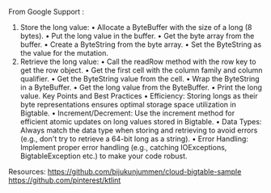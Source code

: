 From Google Support : 

1.	Store the long value:
•	Allocate a ByteBuffer with the size of a long (8 bytes).
•	Put the long value in the buffer.
•	Get the byte array from the buffer.
•	Create a ByteString from the byte array.
•	Set the ByteString as the value for the mutation.
2.	Retrieve the long value:
•	Call the readRow method with the row key to get the row object.
•	Get the first cell with the column family and column qualifier.
•	Get the ByteString value from the cell.
•	Wrap the ByteString in a ByteBuffer.
•	Get the long value from the ByteBuffer.
•	Print the long value.
Key Points and Best Practices
•	Efficiency: Storing longs as their byte representations ensures optimal storage space utilization in Bigtable.
•	Increment/Decrement: Use the increment method for efficient atomic updates on long values stored in Bigtable.
•	Data Types: Always match the data type when storing and retrieving to avoid errors (e.g., don't try to retrieve a 64-bit long as a string).
•	Error Handling: Implement proper error handling (e.g., catching IOExceptions, BigtableException etc.) to make your code robust.

Resources:
https://github.com/bijukunjummen/cloud-bigtable-sample
https://github.com/pinterest/ktlint
